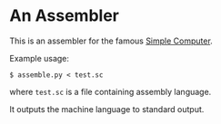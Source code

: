 # An Assembler

This is an assembler for the famous
[Simple Computer](http://cs.lmu.edu/~ray/notes/simplecomputer/).

Example usage:

```
$ assemble.py < test.sc
```

where `test.sc` is a file containing assembly language.

It outputs the machine language to standard output.
